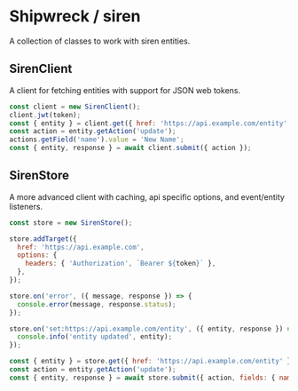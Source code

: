 # Shipwreck / siren

A collection of classes to work with siren entities.

## SirenClient

A client for fetching entities with support for JSON web tokens.

```js
const client = new SirenClient();
client.jwt(token);
const { entity } = client.get({ href: 'https://api.example.com/entity' });
const action = entity.getAction('update');
actions.getField('name').value = 'New Name';
const { entity, response } = await client.submit({ action });
```

## SirenStore

A more advanced client with caching, api specific options, and event/entity listeners.

```js
const store = new SirenStore();

store.addTarget({
  href: 'https://api.example.com',
  options: {
    headers: { 'Authorization', `Bearer ${token}` },
  },
});

store.on('error', ({ message, response }) => {
  console.error(message, response.status);
});

store.on('set:https://api.example.com/entity', ({ entity, response }) => {
  console.info('entity updated', entity);
});

const { entity } = store.get({ href: 'https://api.example.com/entity' });
const action = entity.getAction('update');
const { entity, response } = await store.submit({ action, fields: { name: 'new name' } });
```
